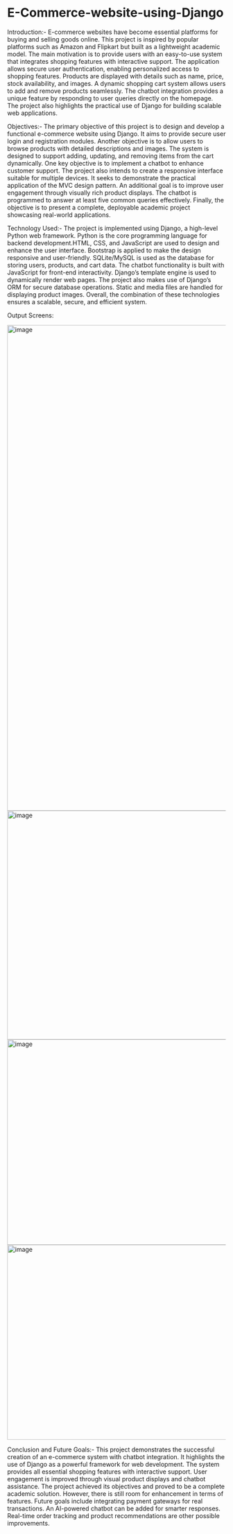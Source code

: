 # E-Commerce-website-using-Django

Introduction:-
E-commerce websites have become essential platforms for buying and selling goods online. This project is inspired by popular platforms such as Amazon and Flipkart but built as a lightweight academic model. The main motivation is to provide users with an easy-to-use system that integrates shopping features with interactive support. The application allows secure user authentication, enabling personalized access to shopping features. Products are displayed with details such as name, price, stock availability, and images. A dynamic shopping cart system allows users to add and remove products seamlessly. The chatbot integration provides a unique feature by responding to user queries directly on the homepage. The project also highlights the practical use of Django for building scalable web applications.

Objectives:-
The primary objective of this project is to design and develop a functional e-commerce website using Django. It aims to provide secure user login and registration modules. Another objective is to allow users to browse products with detailed descriptions and images. The system is designed to support adding, updating, and removing items from the cart dynamically. One key objective is to implement a chatbot to enhance customer support. The project also intends to create a responsive interface suitable for multiple devices. It seeks to demonstrate the practical application of the MVC design pattern. An additional goal is to improve user engagement through visually rich product displays. The chatbot is programmed to answer at least five common queries effectively. Finally, the objective is to present a complete, deployable academic project showcasing real-world applications.

Technology Used:-
The project is implemented using Django, a high-level Python web framework. Python is the core programming language for backend development.HTML, CSS, and JavaScript are used to design and enhance the user interface. Bootstrap is applied to make the design responsive and user-friendly. SQLite/MySQL is used as the database for storing users, products, and cart data. The chatbot functionality is built with JavaScript for front-end interactivity. Django’s template engine is used to dynamically render web pages. The project also makes use of Django’s ORM for secure database operations. Static and media files are handled for displaying product images. Overall, the combination of these technologies ensures a scalable, secure, and efficient system.


Output Screens: 


<img width="940" height="1121" alt="image" src="https://github.com/user-attachments/assets/743f9685-e434-47d7-a39c-9a1be6c6bb70" />


<img width="940" height="528" alt="image" src="https://github.com/user-attachments/assets/05b76dc4-c4b8-4c83-bc2b-5030d9be585e" />


<img width="940" height="474" alt="image" src="https://github.com/user-attachments/assets/405064ce-204d-4c2b-b46a-a1b485cc5b49" />


<img width="940" height="450" alt="image" src="https://github.com/user-attachments/assets/bff0f803-9602-48c6-853b-adf17d74445e" />


Conclusion and Future Goals:-
This project demonstrates the successful creation of an e-commerce system with chatbot integration. It highlights the use of Django as a powerful framework for web development. The system provides all essential shopping features with interactive support. User engagement is improved through visual product displays and chatbot assistance. The project achieved its objectives and proved to be a complete academic solution. However, there is still room for enhancement in terms of features. Future goals include integrating payment gateways for real transactions. An AI-powered chatbot can be added for smarter responses. Real-time order tracking and product recommendations are other possible improvements.








